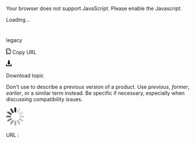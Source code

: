 Your browser does not support JavaScript. Please enable the Javascript.

Loading...

# 

legacy

![Copy URL](media/legacy/Copy.png)
Copy URL

![Download](media/legacy/Download.png)

Download topic

Don't use to describe a previous version of a product. Use *previous*, *former*, *earlier*, or a similar term instead. Be specific if necessary, especially when discussing compatibility issues.

![In progress](media/legacy/activity-large.gif)

URL :
